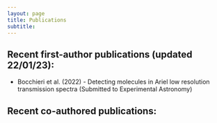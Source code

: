 ```yaml
---
layout: page
title: Publications
subtitle: 
---
```


<!-- To date, I have co-authored XX+ publications, of which YY are first-author works (h-index: HH). Have a look at my [ADS library](url) for the full record. -->


## Recent first-author publications (updated 22/01/23):

- Bocchieri et al. (2022) - Detecting molecules in Ariel low resolution transmission spectra (Submitted to Experimental Astronomy)

<!-- - Changeat, Edwards et al. (2022) - Five key exoplanet questions answered via the analysis of 25 hot Jupiter atmospheres in eclipse ([arXiv](https://arxiv.org/abs/2204.11729)) -->


## Recent co-authored publications:

<!-- - Yip, Changeat et al. (2022) - To Sample or Not To Sample: Retrieving Exoplanetary Spectra with Variational Inference and Normalising Flows ([arXiv](https://arxiv.org/abs/2205.07037)) -->